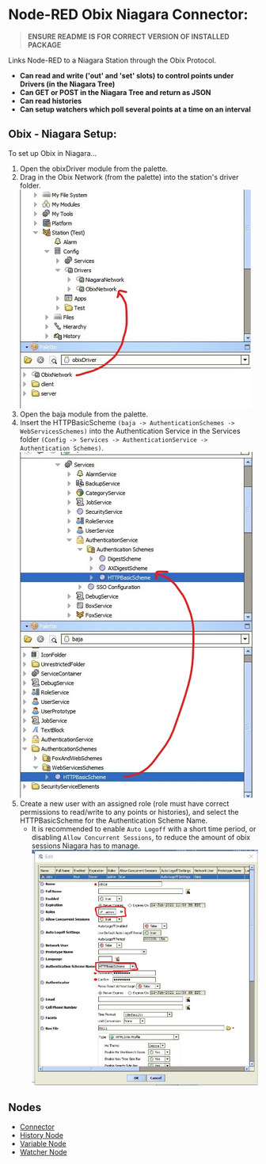 # Node-RED Obix Niagara Connector:

> **ENSURE README IS FOR CORRECT VERSION OF INSTALLED PACKAGE**

Links Node-RED to a Niagara Station through the Obix Protocol.

- **Can read and write ('out' and 'set' slots) to control points under Drivers (in the Niagara Tree)**
- **Can GET or POST in the Niagara Tree and return as JSON**
- **Can read histories**
- **Can setup watchers which poll several points at a time on an interval**

## Obix - Niagara Setup:

To set up Obix in Niagara...

1. Open the obixDriver module from the palette.
2. Drag in the Obix Network (from the palette) into the station's driver folder.
   ![ObixDriverSetup](https://github.com/adamzman/NodeRed_Niagara_Obix_Node/blob/master/images/ObixDriverSetup.jpg?raw=true 'ObixDriverSetup')
3. Open the baja module from the palette.
4. Insert the HTTPBasicScheme `(baja -> AuthenticationSchemes -> WebServicesSchemes)` into the Authentication Service in the Services folder `(Config -> Services -> AuthenticationService -> Authentication Schemes)`.
   ![HTTPBasicSetup](https://github.com/adamzman/NodeRed_Niagara_Obix_Node/blob/master/images/HTTPBasicSetup.jpg?raw=true 'HTTPBasicSetup')
5. Create a new user with an assigned role (role must have correct permissions to read/write to any points or histories), and select the HTTPBasicScheme for the Authentication Scheme Name.
   - It is recommended to enable `Auto Logoff` with a short time period, or disabling `Allow Concurrent Sessions`, to reduce the amount of obix sessions Niagara has to manage.
     ![UserSetup](https://github.com/adamzman/NodeRed_Niagara_Obix_Node/blob/master/images/UserSetup.jpg?raw=true 'UserSetup')

## Nodes

- [Connector](Connector/README.md)
- [History Node](History/README.md)
- [Variable Node](Variable/README.md)
- [Watcher Node](Watcher/README.md)
